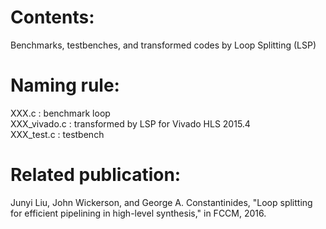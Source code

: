 # Contents:
Benchmarks, testbenches, and transformed codes by Loop Splitting (LSP)  

# Naming rule:  
XXX.c : benchmark loop  
XXX_vivado.c : transformed by LSP for Vivado HLS 2015.4  
XXX_test.c : testbench  

# Related publication:
Junyi Liu, John Wickerson, and George A. Constantinides, "Loop splitting for efficient pipelining in high-level synthesis," in FCCM, 2016.
